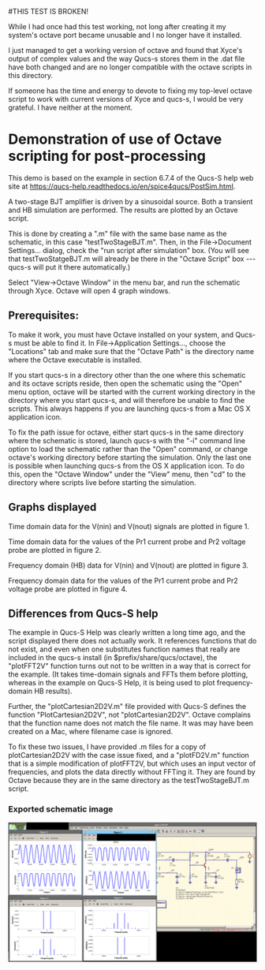 #THIS TEST IS BROKEN!

While I had once had this test working, not long after creating it my
system's octave port became unusable and I no longer have it
installed.

I just managed to get a working version of octave and found that
Xyce's output of complex values and the way Qucs-s stores them in the
.dat file have both changed and are no longer compatible with the
octave scripts in this directory.

If someone has the time and energy to devote to fixing my top-level
octave script to work with current versions of Xyce and qucs-s, I
would be very grateful.  I have neither at the moment.

# Demonstration of use of Octave scripting for post-processing

This demo is based on the example in section 6.7.4 of the Qucs-S help
web site at
https://qucs-help.readthedocs.io/en/spice4qucs/PostSim.html.

A two-stage BJT amplifier is driven by a sinusoidal source.  Both a
transient and HB simulation are performed.  The results are plotted by
an Octave script.

This is done by creating a ".m" file with the same base name as the
schematic, in this case "testTwoStageBJT.m".  Then, in the
File->Document Settings... dialog, check the "run script after
simulation" box.  (You will see that testTwoStatgeBJT.m will already
be there in the "Octave Script" box --- qucs-s will put it there
automatically.)

Select "View->Octave Window" in the menu bar, and run the schematic
through Xyce.  Octave will open 4 graph windows.

## Prerequisites: 
To make it work, you must have Octave installed on your system, and
Qucs-s must be able to find it.  In File->Application Settings...,
choose the "Locations" tab and make sure that the "Octave Path" is the
directory name where the Octave executable is installed.

If you start qucs-s in a directory other than the one where this
schematic and its octave scripts reside, then open the schematic using
the "Open" menu option, octave will be started with the current
working directory in the directory where you start qucs-s, and will
therefore be unable to find the scripts.  This always happens if you
are launching qucs-s from a Mac OS X application icon.

To fix the path issue for octave, either start qucs-s in the same
directory where the schematic is stored, launch qucs-s with the "-i"
command line option to load the schematic rather than the "Open"
command, or change octave's working directory before starting the
simulation.  Only the last one is possible when launching qucs-s from
the OS X application icon.  To do this, open the "Octave Window" under
the "View" menu, then "cd" to the directory where scripts live before
starting the simulation.

## Graphs displayed

Time domain data for the V(nin) and V(nout) signals are plotted in
figure 1.

Time domain data for the values of the Pr1 current probe and Pr2
voltage probe are plotted in figure 2.

Frequency domain (HB) data for V(nin) and V(nout) are plotted in
figure 3.

Frequency domain data for the values of the Pr1 current probe and Pr2
voltage probe are plotted in figure 4.

## Differences from Qucs-S help

The example in Qucs-S Help was clearly written a long time ago, and
the script displayed there does not actually work.  It references
functions that do not exist, and even when one substitutes function
names that really are included in the qucs-s install (in
$prefix/share/qucs/octave), the "plotFFT2V" function turns out not to
be written in a way that is correct for the example.  (It takes
time-domain signals and FFTs them before plotting, whereas in the
example on Qucs-S Help, it is being used to plot frequency-domain HB
results).

Further, the "plotCartesian2D2V.m" file provided with Qucs-S defines
the function "PlotCartesian2D2V", not "plotCartesian2D2V".  Octave
complains that the function name does not match the file name.  It was
may have been created on a Mac, where filename case is ignored.

To fix these two issues, I have provided .m files for a copy of
plotCartesian2D2V with the case issue fixed, and a "plotFD2V.m"
function that is a simple modification of plotFFT2V, but which uses an
input vector of frequencies, and plots the data directly without
FFTing it.  They are found by Octave because they are in the same
directory as the testTwoStageBJT.m script.

### Exported schematic image
![Created with Qucs "Export as image" option"](export.png)
